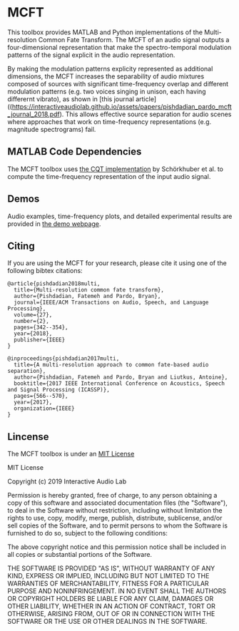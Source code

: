 # MCFT
This toolbox provides MATLAB and Python implementations of the Multi-resolution Common Fate Transform. The MCFT of an audio signal outputs a four-dimensional representation that make the spectro-temporal modulation patterns of the signal explicit in the audio representation. 

By making the modulation patterns explicity represented as additional dimensions, the MCFT increases the separability of audio mixtures composed of sources with significant time-frequency overlap and different modulation patterns (e.g. two voices singing in unison, each having differernt vibrato), as shown in [this journal article]((https://interactiveaudiolab.github.io/assets/papers/pishdadian_pardo_mcft_journal_2018.pdf). This allows effective source separation for audio scenes where approaches that work on time-frequency representations (e.g. magnitude spectrograms) fail. 

## MATLAB Code Dependencies
The MCFT toolbox uses [the CQT implementation](http://www.cs.tut.fi/sgn/arg/CQT/) by Schörkhuber et al. to compute the time-frequency representation of the input audio signal. 

## Demos
Audio examples, time-frequency plots, and detailed experimental results are provided in [the demo webpage](https://interactiveaudiolab.github.io/MCFT). 

## Citing
If you are using the MCFT for your research, please cite it using one of the following bibtex citations:

```
@article{pishdadian2018multi,
  title={Multi-resolution common fate transform},
  author={Pishdadian, Fatemeh and Pardo, Bryan},
  journal={IEEE/ACM Transactions on Audio, Speech, and Language Processing},
  volume={27},
  number={2},
  pages={342--354},
  year={2018},
  publisher={IEEE}
}

@inproceedings{pishdadian2017multi,
  title={A multi-resolution approach to common fate-based audio separation},
  author={Pishdadian, Fatemeh and Pardo, Bryan and Liutkus, Antoine},
  booktitle={2017 IEEE International Conference on Acoustics, Speech and Signal Processing (ICASSP)},
  pages={566--570},
  year={2017},
  organization={IEEE}
}
```

## Lincense

The MCFT toolbox is under an [MIT License](https://opensource.org/licenses/MIT)

MIT License

Copyright (c) 2019 Interactive Audio Lab

Permission is hereby granted, free of charge, to any person obtaining a copy
of this software and associated documentation files (the "Software"), to deal
in the Software without restriction, including without limitation the rights
to use, copy, modify, merge, publish, distribute, sublicense, and/or sell
copies of the Software, and to permit persons to whom the Software is
furnished to do so, subject to the following conditions:

The above copyright notice and this permission notice shall be included in all
copies or substantial portions of the Software.

THE SOFTWARE IS PROVIDED "AS IS", WITHOUT WARRANTY OF ANY KIND, EXPRESS OR
IMPLIED, INCLUDING BUT NOT LIMITED TO THE WARRANTIES OF MERCHANTABILITY,
FITNESS FOR A PARTICULAR PURPOSE AND NONINFRINGEMENT. IN NO EVENT SHALL THE
AUTHORS OR COPYRIGHT HOLDERS BE LIABLE FOR ANY CLAIM, DAMAGES OR OTHER
LIABILITY, WHETHER IN AN ACTION OF CONTRACT, TORT OR OTHERWISE, ARISING FROM,
OUT OF OR IN CONNECTION WITH THE SOFTWARE OR THE USE OR OTHER DEALINGS IN THE
SOFTWARE.




